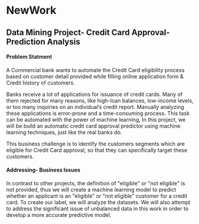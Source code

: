 # NewWork
## Data Mining Project- Credit Card Approval- Prediction Analysis

#### Problem Statment
A Commercial bank wants to automate the Credit Card eligibility process based on customer detail provided while filling online application form & Credit history of customers.

Banks receive a lot of applications for issuance of credit cards. Many of them rejected for many reasons, like high-loan balances, low-income levels, or too many inquiries on an individual’s credit report. Manually analyzing these applications is error-prone and a time-consuming process. This task can be automated with the power of machine learning, In this project, we will be build an automatic credit card approval predictor using machine learning techniques, just like the real banks do.

This business challenge is to identify the customers segments which are eligible for Credit Card approval, so that they can specifically target these customers.


#### Addressing- Business Issues
In contrast to other projects, the definition of "eligible" or "not eligible" is not provided, thus we will create a machine learning model to predict whether an applicant is an "eligible" or "not eligible" customer for a credit card. To create our label, we will analyze the datasets. We will also attempt to address the significant issue of unbalanced data in this work in order to develop a more accurate predictive model.
